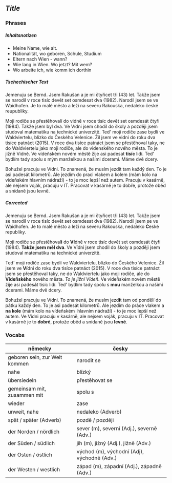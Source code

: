 


## *Title*

### Phrases

##### Inhaltsnotizen
- Meine Name, wie alt. 
- Nationalität, wo geboren, Schule, Studium
- Eltern nach Wien - wann?
- Wie lang in Wien. Wo jetzt? Mit wem?
- Wo arbeite ich, wie komm ich dorthin


##### Tschechischer Text
Jemenuju se Bernd. Jsem Rakušan a je mi čtyřicet tři (43) let. Takže jsem se narodil v roce tisíc devět set osmdesat dva (1982). Narodil jsem se ve Waidhofen. Je to malé město a leži na severu Rakouska, nedaleko české reupubliky.

Moji rodiče se přestěhovalí do vidně v roce tisíc devět set osmdesát čtyři (1984). Takže jsem byl dva. Ve Vídni jsem chodil do školy a později jsem studoval matematiku na technické univerzitě.
Ted' moji rodiče zase bydlí ve Waldviertelu, blízko do Českého Velenice. Žil jsem ve vidni do roku dva tisíce patnáct (2015). V roce dva tisíce patnáct jsem se přestěhoval taky, ne do Waldviertelu jako moji rodiče, ale do videnského nového města. To je jižně Vidně. Ve vídeňském novém městě žije asi padesat **tisíc** lidí. Ted' bydlím tady spolu s mým manželkou a našimi dcerami. Máme dvě dcery. 

Bohužel pracuju ve Vídni. To znamená, že musím jezdít tam každý den. To je asi padesát kilometrů. Ale jezdím do praci vlakem a kolem (mám kolo na videňském hlavním nádraží) - to je moc lepší než autem. Pracuju v kasárně, ale nejsem voják, pracuju v IT. Pracovat v kasárně je to dobře, protože oběd a snídaně jsou levně.

##### Corrected
Jemenuju se Bernd. Jsem Rakušan a je mi čtyřicet tři (43) let. Takže jsem se narodil v roce tisíc devět set osmdesat dva (1982). Narodil jsem se ve Waidhofen. Je to malé město a leži na severu Rakouska, nedaleko **Č**eské republiky. 

Moji rodiče se přestěhoval**i** do **Ví**dně v roce tisíc devět set osmdesát čtyři (1984). **Takže jsem měl dva**. Ve Vídni jsem chodil do školy a později jsem studoval matematiku na technické univerzitě.

Ted' moji rodiče zase bydlí ve Waldviertelu, blízko do Českého Velenice. Žil jsem ve **Ví**dni do roku dva tisíce patnáct (2015). V roce dva tisíce patnáct jsem se přestěhoval taky, ne do Waldviertelu jako moji rodiče, ale do **Vídeňského** nového města. *To je jižní Vídeň*. Ve vídeňském novém městě žije asi pades**á**t tisíc lidí. Ted' bydlím tady spolu s **mou** manželkou a našimi dcerami. Máme dvě dcery. 

  
Bohužel pracuju ve Vídni. To znamená, že musím jezd**i**t tam od pondělí do pátku každý den. To je asi padesát kilometrů. Ale jezdím do práce vlakem a **na kole** (mám kolo na vídeňském  hlavním nádraží) - to je moc lepší než autem. Ve Vídni pracuju v kasárně, ale nejsem voják, pracuju v IT. Pracovat v kasárně je to **dobré**, protože oběd a snídaně jsou **levné**.


### Vocabs

| německy | česky |
| --- | --- |
| geboren sein, zur Welt kommen | narodit se |
| nahe | blízký |
| übersiedeln | přestěhovat se |
| gemeinsam mit, zusammen mit | spolu s |
| wieder | zase |
| unweit, nahe | nedaleko (Adverb) |
| spät / später (Adverb)| pozdě / později |
| der Norden / nördlich |sever (m), severní (Adj.), severně (Adv.) |
| der Süden / südlich | jih (m), jižný (Adj.), jižně (Adv.) |
| der Osten / östlich | východ (m), východní (Adj), východně (Adv.) |
| der Westen / westlich | západ (m), západní (Adj.), západně (Adv.) |

